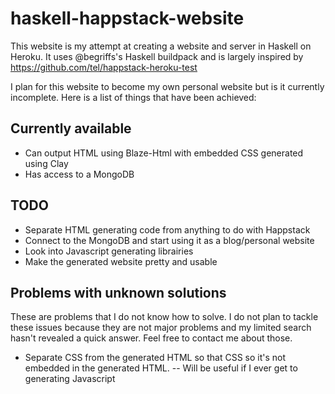 # haskell-happstack-website
This website is my attempt at creating a website and server in Haskell on Heroku. It uses @begriffs's Haskell buildpack and is largely inspired by https://github.com/tel/happstack-heroku-test

I plan for this website to become my own personal website but is it currently incomplete. Here is a list of things that have been achieved:

## Currently available

- Can output HTML using Blaze-Html with embedded CSS generated using Clay
- Has access to a MongoDB

## TODO

- Separate HTML generating code from anything to do with Happstack
- Connect to the MongoDB and start using it as a blog/personal website
- Look into Javascript generating librairies
- Make the generated website pretty and usable

## Problems with unknown solutions

These are problems that I do not know how to solve. I do not plan to tackle these issues because they are not major problems and my limited search hasn't revealed a quick answer. Feel free to contact me about those.

- Separate CSS from the generated HTML so that CSS so it's not embedded in the generated HTML. -- Will be useful if I ever get to generating Javascript
